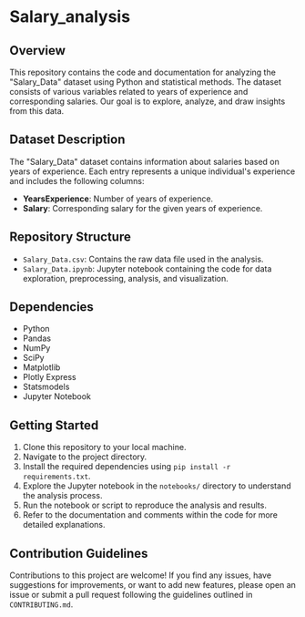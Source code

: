 # Salary_analysis

## Overview
This repository contains the code and documentation for analyzing the "Salary_Data" dataset using Python and statistical methods. The dataset consists of various variables related to years of experience and corresponding salaries. Our goal is to explore, analyze, and draw insights from this data.

## Dataset Description
The "Salary_Data" dataset contains information about salaries based on years of experience. Each entry represents a unique individual's experience and includes the following columns:

- **YearsExperience**: Number of years of experience.
- **Salary**: Corresponding salary for the given years of experience.

## Repository Structure
- `Salary_Data.csv`: Contains the raw data file used in the analysis.
- `Salary_Data.ipynb`: Jupyter notebook containing the code for data exploration, preprocessing, analysis, and visualization.

## Dependencies
- Python
- Pandas
- NumPy
- SciPy
- Matplotlib
- Plotly Express
- Statsmodels
- Jupyter Notebook

## Getting Started
1. Clone this repository to your local machine.
2. Navigate to the project directory.
3. Install the required dependencies using `pip install -r requirements.txt`.
4. Explore the Jupyter notebook in the `notebooks/` directory to understand the analysis process.
5. Run the notebook or script to reproduce the analysis and results.
6. Refer to the documentation and comments within the code for more detailed explanations.

## Contribution Guidelines
Contributions to this project are welcome! If you find any issues, have suggestions for improvements, or want to add new features, please open an issue or submit a pull request following the guidelines outlined in `CONTRIBUTING.md`.
